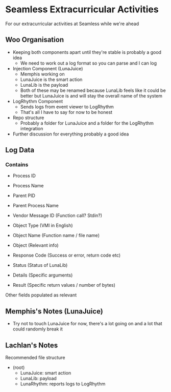 # Seamless Extracurricular Activities

For our extracurricular activities at Seamless while we're ahead

## Woo Organisation

- Keeping both components apart until they're stable is probably a good idea
  - We need to work out a log format so you can parse and I can log
- Injection Component (LunaJuice)
  - Memphis working on
  - LunaJuice is the smart action
  - LunaLib is the payload
  - Both of these may be renamed because LunaLib feels like it could be better but LunaJuice is and will stay the overall name of the system
- LogRhythm Component
  - Sends logs from event viewer to LogRhythm
  - That's all I have to say for now to be honest
- Repo structure
  - Probably a folder for LunaJuice and a folder for the LogRhythm integration
- Further discussion for everything probably a good idea

## Log Data

### Contains

- Process ID

- Process Name

- Parent PID

- Parent Process Name

- Vendor Message ID (Function call? Stdin?)

- Object Type (VMI in English)

- Object Name (Function name / file name)

- Object (Relevant info)

- Response Code (Success or error, return code etc)

- Status (Status of LunaLib)

- Details (Specific arguments)

- Result (Specific return values / number of bytes)

Other fields populated as relevant

## Memphis's Notes (LunaJuice)

- Try not to touch LunaJuice for now, there's a lot going on and a lot that could randomly break it

## Lachlan's Notes

Recommended file structure
- (root)
    - LunaJuice:    smart action
    - LunaLib:      payload
    - LunaRhythm:   reports logs to LogRhythm
